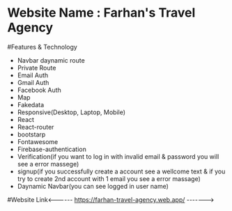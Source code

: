 # Website Name : Farhan's Travel Agency

#Features & Technology

* Navbar daynamic route
* Private Route
* Email Auth
* Gmail Auth
* Facebook Auth
* Map
* Fakedata
* Responsive(Desktop, Laptop, Mobile) 
* React
* React-router
* bootstarp
* Fontawesome
* Firebase-authentication 
* Verification(if you want to log in with invalid email & password you will see a error massege)
* signup(if you successfully create a account see a wellcome text & if you try to create 2nd account with 1 email you see a error massage)
* Daynamic Navbar(you can see logged in user name) 





#Website Link<------  https://farhan-travel-agency.web.app/  ------->
